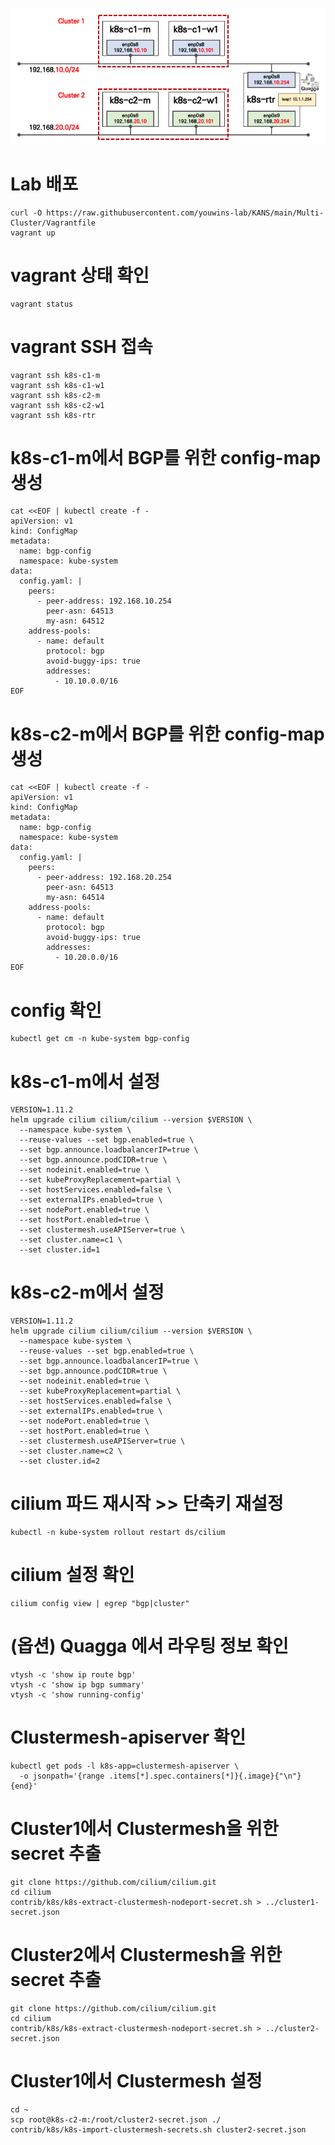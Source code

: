 
<img src="https://github.com/youwins-lab/KANS/blob/main/Multi-Cluster/Topology.png" title="Topology" alt="Topology"></img>

# Lab 배포
```
curl -O https://raw.githubusercontent.com/youwins-lab/KANS/main/Multi-Cluster/Vagrantfile
vagrant up
```
# vagrant 상태 확인
```
vagrant status
```

# vagrant SSH 접속
```
vagrant ssh k8s-c1-m
vagrant ssh k8s-c1-w1
vagrant ssh k8s-c2-m
vagrant ssh k8s-c2-w1
vagrant ssh k8s-rtr
```

# k8s-c1-m에서 BGP를 위한 config-map 생성
```
cat <<EOF | kubectl create -f -
apiVersion: v1
kind: ConfigMap
metadata:
  name: bgp-config
  namespace: kube-system
data:
  config.yaml: |
    peers:
      - peer-address: 192.168.10.254
        peer-asn: 64513
        my-asn: 64512
    address-pools:
      - name: default
        protocol: bgp
        avoid-buggy-ips: true
        addresses:
          - 10.10.0.0/16
EOF
```

# k8s-c2-m에서 BGP를 위한 config-map 생성
```
cat <<EOF | kubectl create -f -
apiVersion: v1
kind: ConfigMap
metadata:
  name: bgp-config
  namespace: kube-system
data:
  config.yaml: |
    peers:
      - peer-address: 192.168.20.254
        peer-asn: 64513
        my-asn: 64514
    address-pools:
      - name: default
        protocol: bgp
        avoid-buggy-ips: true
        addresses:
          - 10.20.0.0/16
EOF
```


# config 확인
```
kubectl get cm -n kube-system bgp-config
```

# k8s-c1-m에서 설정
```
VERSION=1.11.2
helm upgrade cilium cilium/cilium --version $VERSION \
  --namespace kube-system \
  --reuse-values --set bgp.enabled=true \
  --set bgp.announce.loadbalancerIP=true \
  --set bgp.announce.podCIDR=true \
  --set nodeinit.enabled=true \
  --set kubeProxyReplacement=partial \
  --set hostServices.enabled=false \
  --set externalIPs.enabled=true \
  --set nodePort.enabled=true \
  --set hostPort.enabled=true \
  --set clustermesh.useAPIServer=true \
  --set cluster.name=c1 \
  --set cluster.id=1
```

# k8s-c2-m에서 설정
```
VERSION=1.11.2
helm upgrade cilium cilium/cilium --version $VERSION \
  --namespace kube-system \
  --reuse-values --set bgp.enabled=true \
  --set bgp.announce.loadbalancerIP=true \
  --set bgp.announce.podCIDR=true \
  --set nodeinit.enabled=true \
  --set kubeProxyReplacement=partial \
  --set hostServices.enabled=false \
  --set externalIPs.enabled=true \
  --set nodePort.enabled=true \
  --set hostPort.enabled=true \
  --set clustermesh.useAPIServer=true \
  --set cluster.name=c2 \
  --set cluster.id=2
```

# cilium 파드 재시작 >> 단축키 재설정
```
kubectl -n kube-system rollout restart ds/cilium
```

# cilium 설정 확인
```
cilium config view | egrep "bgp|cluster"
```

# (옵션) Quagga 에서 라우팅 정보 확인
```
vtysh -c 'show ip route bgp'
vtysh -c 'show ip bgp summary'
vtysh -c 'show running-config'
```


# Clustermesh-apiserver 확인
```
kubectl get pods -l k8s-app=clustermesh-apiserver \
  -o jsonpath='{range .items[*].spec.containers[*]}{.image}{"\n"}{end}'
```

# Cluster1에서 Clustermesh을 위한 secret 추출
```
git clone https://github.com/cilium/cilium.git
cd cilium
contrib/k8s/k8s-extract-clustermesh-nodeport-secret.sh > ../cluster1-secret.json
```

# Cluster2에서 Clustermesh을 위한 secret 추출
```
git clone https://github.com/cilium/cilium.git
cd cilium
contrib/k8s/k8s-extract-clustermesh-nodeport-secret.sh > ../cluster2-secret.json
```

# Cluster1에서 Clustermesh 설정
```
cd ~
scp root@k8s-c2-m:/root/cluster2-secret.json ./
contrib/k8s/k8s-import-clustermesh-secrets.sh cluster2-secret.json
```
